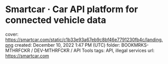 # Smartcar · Car API platform for connected vehicle data

cover: https://smartcar.com/static/c1b33e93a67eb9c8bf46e7791230fb4c/landing.png
created: December 10, 2022 1:47 PM (UTC)
folder: BOOKMRKS-MTHRFCKR / DEV-MTHRFCKR / API Tools
tags: API, illegal services
url: https://smartcar.com